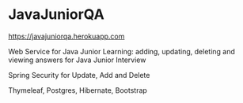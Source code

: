 # JavaJuniorQA
https://javajuniorqa.herokuapp.com

Web Service for Java Junior Learning: adding, updating, deleting and viewing answers for Java Junior Interview

Spring Security for Update, Add and Delete

Thymeleaf, Postgres, Hibernate, Bootstrap
